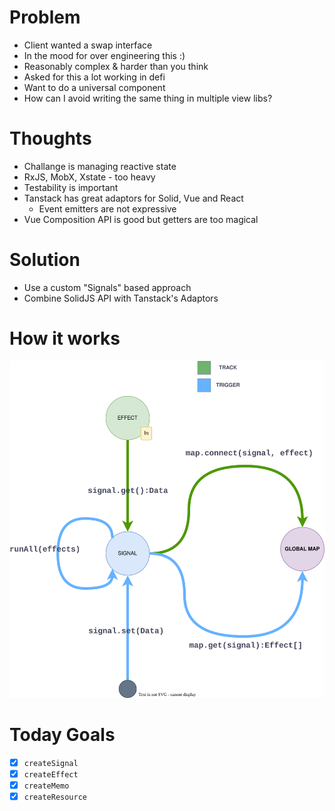 # Problem

- Client wanted a swap interface
- In the mood for over engineering this :)
- Reasonably complex & harder than you think
- Asked for this a lot working in defi
- Want to do a universal component
- How can I avoid writing the same thing in multiple view libs?

# Thoughts

- Challange is managing reactive state
- RxJS, MobX, Xstate - too heavy
- Testability is important
- Tanstack has great adaptors for Solid, Vue and React
  - Event emitters are not expressive
- Vue Composition API is good but getters are too magical

# Solution

- Use a custom "Signals" based approach
- Combine SolidJS API with Tanstack's Adaptors

# How it works

![Diagram](Signals.drawio.svg)

# Today Goals

- [x] `createSignal`
- [x] `createEffect`
- [x] `createMemo`
- [x] `createResource`

